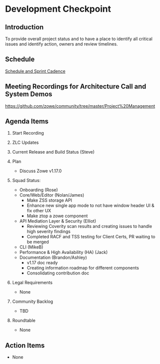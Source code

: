 # Development Checkpoint

Introduction
------------
To provide overall project status and to have a place to identify all critical issues and identify action, owners and review timelines.

Schedule
--------
[Schedule and Sprint Cadence](https://github.com/zowe/community/blob/master/Project%20Management/Schedule/Zowe%20PI%20%26%20Sprint%20Cadence.md)

Meeting Recordings for Architecture Call and System Demos
-----------------
https://github.com/zowe/community/tree/master/Project%20Management

Agenda Items
------------
1. Start Recording
2. ZLC Updates
3. Current Release and Build Status (Steve)
4. Plan
     - Discuss Zowe v1.17.0
5. Squad Status:
    - Onboarding (Rose)
    - Core/Web/Editor (Nolan/James)
      - Make ZSS storage API
      - Enhance new single app mode to not have window header UI & fix other UX
      - Make ztop a zowe component
    - API Mediation Layer & Security (Elliot)  
      - Reviewing Coverity scan results and creating issues to handle high severity findings 
      - Completed RACF and TSS testing for Client Certs, PR waiting to be merged
    - CLI (MikeB)
    - Performance & High Availability (HA) (Jack)
    - Documentation (Brandon/Ashley)
      - v1.17 doc ready 
      - Creating information roadmap for different components
      - Consolidating contribution doc
      

6. Legal Requirements
    - None

7. Community Backlog
    - TBD
8. Roundtable
    - None

Action Items
------------
- None
